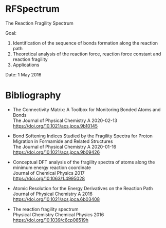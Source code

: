 # RFSpectrum
The Reaction Fragility Spectrum

Goal:

1. Identification of the sequence of bonds formation along the reaction path
2. Theoretical analysis of the reaction force, reaction force constant and reaction fragility 
3. Applications

Date: 1 May 2016

# Bibliography
* The Connectivity Matrix: A Toolbox for Monitoring Bonded Atoms and Bonds \
The Journal of Physical Chemistry A 2020-02-13 \
https://doi.org/10.1021/acs.jpca.9b10145

* Bond Softening Indices Studied by the Fragility Spectra for Proton Migration in Formamide and Related Structures \
The Journal of Physical Chemistry A 2020-01-16 \
https://doi.org/10.1021/acs.jpca.9b09426

* Conceptual DFT analysis of the fragility spectra of atoms along the minimum energy reaction coordinate \
Journal of Chemical Physics 2017 \
https://doi.org/10.1063/1.4995028

* Atomic Resolution for the Energy Derivatives on the Reaction Path \
Journal of Physical Chemistry A 2016 \
https://doi.org/10.1021/acs.jpca.6b03408

* The reaction fragility spectrum \
Physical Chemistry Chemical Physics 2016 \
https://doi.org/10.1039/c6cp06519h
